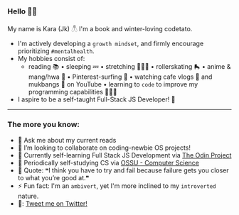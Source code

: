 ### Hello 👋🏽

My name is Kara (Jk) 𓆦 I'm a book and winter-loving codetato.
* I'm actively developing a `growth mindset`, and firmly encourage prioritizing `#mentalhealth`. 
* My hobbies consist of:
    * reading 📚 • sleeping 💤 • stretching 🧘🏽‍♀️ • rollerskating 🛼 • anime & mang/hwa 🍥 • Pinterest-surfing 📌
      • watching cafe vlogs 🧋 and mukbangs 🍲 on YouTube • learning to `code` to improve my programming capabilities 👩🏽‍💻
* I aspire to be a self-taught Full-Stack JS Developer! 🚀

<!--
**thecodetato/thecodetato** is a ✨ _special_ ✨ repository because its `README.md` (this file) appears on your GitHub profile.
-->
---

### The more you know:

- 💭 Ask me about my current reads
- 🎒 I’m looking to collaborate on coding-newbie OS projects!
- 🔭 Currently self-learning Full Stack JS Development via [The Odin Project](https://www.theodinproject.com/)
- 🌱 Periodically self-studying CS via [OSSU - Computer Science](https://github.com/ossu/computer-science)
- 👻 Quote: ❝I think you have to try and fail because failure gets you closer to what you’re good at.❞
- ⚡ Fun fact: I'm an `ambivert`, yet I'm more inclined to my `introverted` nature.
- 🐣: [Tweet me on Twitter!](https://twitter.com/code_tato)

